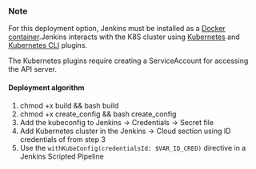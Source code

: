### Note
For this deployment option, Jenkins must be installed as a [Docker container](https://hub.docker.com/r/jenkins/jenkins).Jenkins interacts with the K8S cluster using [Kubernetes](https://plugins.jenkins.io/kubernetes/) and [Kubernetes CLI](https://plugins.jenkins.io/kubernetes-cli/) plugins.

The Kubernetes plugins require creating a ServiceAccount for accessing the API server.


#### Deployment algorithm
1. chmod +x build && bash build
2. chmod +x create_config && bash create_config
3. Add the kubeconfig to Jenkins -> Credentials -> Secret file
4. Add Kubernetes cluster in the Jenkins -> Cloud section using ID credentials of from step 3
5. Use the `withKubeConfig(credentialsId: $VAR_ID_CRED)` directive in a Jenkins Scripted Pipeline